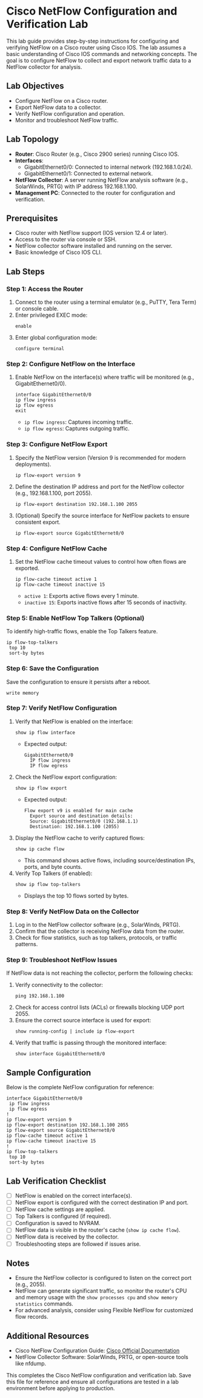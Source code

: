 # Cisco NetFlow Configuration and Verification Lab

This lab guide provides step-by-step instructions for configuring and verifying NetFlow on a Cisco router using Cisco IOS. The lab assumes a basic understanding of Cisco IOS commands and networking concepts. The goal is to configure NetFlow to collect and export network traffic data to a NetFlow collector for analysis.

## Lab Objectives
- Configure NetFlow on a Cisco router.
- Export NetFlow data to a collector.
- Verify NetFlow configuration and operation.
- Monitor and troubleshoot NetFlow traffic.

## Lab Topology
- **Router**: Cisco Router (e.g., Cisco 2900 series) running Cisco IOS.
- **Interfaces**:
  - GigabitEthernet0/0: Connected to internal network (192.168.1.0/24).
  - GigabitEthernet0/1: Connected to external network.
- **NetFlow Collector**: A server running NetFlow analysis software (e.g., SolarWinds, PRTG) with IP address 192.168.1.100.
- **Management PC**: Connected to the router for configuration and verification.

## Prerequisites
- Cisco router with NetFlow support (IOS version 12.4 or later).
- Access to the router via console or SSH.
- NetFlow collector software installed and running on the server.
- Basic knowledge of Cisco IOS CLI.

## Lab Steps

### Step 1: Access the Router
1. Connect to the router using a terminal emulator (e.g., PuTTY, Tera Term) or console cable.
2. Enter privileged EXEC mode:
   ```
   enable
   ```
3. Enter global configuration mode:
   ```
   configure terminal
   ```

### Step 2: Configure NetFlow on the Interface
1. Enable NetFlow on the interface(s) where traffic will be monitored (e.g., GigabitEthernet0/0).
   ```
   interface GigabitEthernet0/0
   ip flow ingress
   ip flow egress
   exit
   ```
   - `ip flow ingress`: Captures incoming traffic.
   - `ip flow egress`: Captures outgoing traffic.

### Step 3: Configure NetFlow Export
1. Specify the NetFlow version (Version 9 is recommended for modern deployments).
   ```
   ip flow-export version 9
   ```
2. Define the destination IP address and port for the NetFlow collector (e.g., 192.168.1.100, port 2055).
   ```
   ip flow-export destination 192.168.1.100 2055
   ```
3. (Optional) Specify the source interface for NetFlow packets to ensure consistent export.
   ```
   ip flow-export source GigabitEthernet0/0
   ```

### Step 4: Configure NetFlow Cache
1. Set the NetFlow cache timeout values to control how often flows are exported.
   ```
   ip flow-cache timeout active 1
   ip flow-cache timeout inactive 15
   ```
   - `active 1`: Exports active flows every 1 minute.
   - `inactive 15`: Exports inactive flows after 15 seconds of inactivity.

### Step 5: Enable NetFlow Top Talkers (Optional)
To identify high-traffic flows, enable the Top Talkers feature.
```
ip flow-top-talkers
 top 10
 sort-by bytes
```

### Step 6: Save the Configuration
Save the configuration to ensure it persists after a reboot.
```
write memory
```

### Step 7: Verify NetFlow Configuration
1. Verify that NetFlow is enabled on the interface:
   ```
   show ip flow interface
   ```
   - Expected output:
     ```
     GigabitEthernet0/0
       IP flow ingress
       IP flow egress
     ```
2. Check the NetFlow export configuration:
   ```
   show ip flow export
   ```
   - Expected output:
     ```
     Flow export v9 is enabled for main cache
       Export source and destination details:
       Source: GigabitEthernet0/0 (192.168.1.1)
       Destination: 192.168.1.100 (2055)
     ```
3. Display the NetFlow cache to verify captured flows:
   ```
   show ip cache flow
   ```
   - This command shows active flows, including source/destination IPs, ports, and byte counts.
4. Verify Top Talkers (if enabled):
   ```
   show ip flow top-talkers
   ```
   - Displays the top 10 flows sorted by bytes.

### Step 8: Verify NetFlow Data on the Collector
1. Log in to the NetFlow collector software (e.g., SolarWinds, PRTG).
2. Confirm that the collector is receiving NetFlow data from the router.
3. Check for flow statistics, such as top talkers, protocols, or traffic patterns.

### Step 9: Troubleshoot NetFlow Issues
If NetFlow data is not reaching the collector, perform the following checks:
1. Verify connectivity to the collector:
   ```
   ping 192.168.1.100
   ```
2. Check for access control lists (ACLs) or firewalls blocking UDP port 2055.
3. Ensure the correct source interface is used for export:
   ```
   show running-config | include ip flow-export
   ```
4. Verify that traffic is passing through the monitored interface:
   ```
   show interface GigabitEthernet0/0
   ```

## Sample Configuration
Below is the complete NetFlow configuration for reference:
```
interface GigabitEthernet0/0
 ip flow ingress
 ip flow egress
!
ip flow-export version 9
ip flow-export destination 192.168.1.100 2055
ip flow-export source GigabitEthernet0/0
ip flow-cache timeout active 1
ip flow-cache timeout inactive 15
!
ip flow-top-talkers
 top 10
 sort-by bytes
```

## Lab Verification Checklist
- [ ] NetFlow is enabled on the correct interface(s).
- [ ] NetFlow export is configured with the correct destination IP and port.
- [ ] NetFlow cache settings are applied.
- [ ] Top Talkers is configured (if required).
- [ ] Configuration is saved to NVRAM.
- [ ] NetFlow data is visible in the router's cache (`show ip cache flow`).
- [ ] NetFlow data is received by the collector.
- [ ] Troubleshooting steps are followed if issues arise.

## Notes
- Ensure the NetFlow collector is configured to listen on the correct port (e.g., 2055).
- NetFlow can generate significant traffic, so monitor the router's CPU and memory usage with the `show processes cpu` and `show memory statistics` commands.
- For advanced analysis, consider using Flexible NetFlow for customized flow records.

## Additional Resources
- Cisco NetFlow Configuration Guide: [Cisco Official Documentation](https://www.cisco.com/c/en/us/support/ios-nx-os-software/ios-netflow/tsd-products-support-series-home.html)
- NetFlow Collector Software: SolarWinds, PRTG, or open-source tools like nfdump.

This completes the Cisco NetFlow configuration and verification lab. Save this file for reference and ensure all configurations are tested in a lab environment before applying to production.